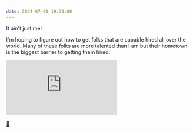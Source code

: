 ```yaml
---
date: 2024-07-01 19:30:00
---
```


It ain't just me!

I'm hoping to figure out how to get folks that are capable hired all over the world. Many of these folks are more talented than I am but their hometown is the biggest barrier to getting them hired.

<iframe src="https://www.youtube.com/embed/v_nWqC7GhP0?si=8yLW-kg0Uvqk7XMW&amp;clip=UgkxDbDzJIoWmOR1kw072kjI8Vq7gXnbP1nM&amp;clipt=EJex0QEYnsbUAQ" title="YouTube video player" frameborder="0" allow="accelerometer; autoplay; clipboard-write; encrypted-media; gyroscope; picture-in-picture; web-share" referrerpolicy="strict-origin-when-cross-origin" allowfullscreen></iframe>

[🔗](https://www.youtube.com/clip/UgkxDbDzJIoWmOR1kw072kjI8Vq7gXnbP1nM)
